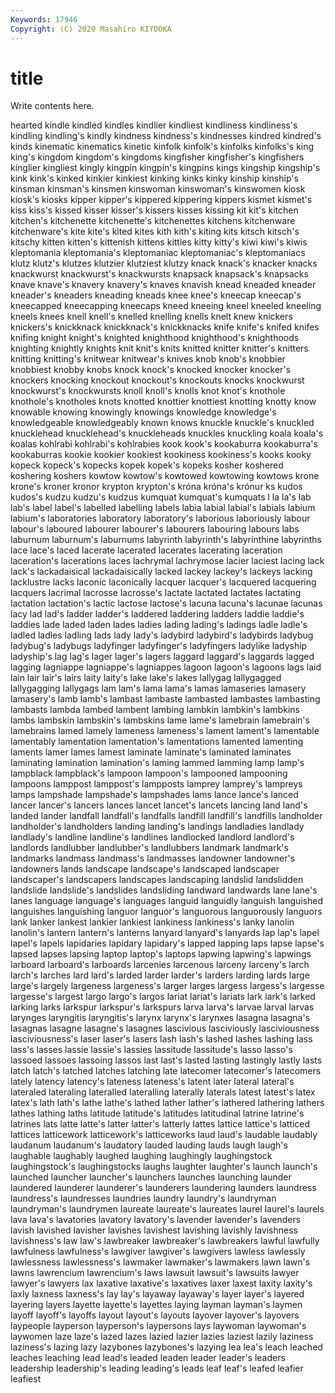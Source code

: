 ```yaml
---
Keywords: 17946
Copyright: (C) 2020 Masahiro KIYOOKA
---
```


# title

Write contents here.

hearted kindle kindled
kindles kindlier kindliest kindliness kindliness's kindling kindling's kindly kindness kindness's
kindnesses kindred kindred's kinds kinematic kinematics kinetic kinfolk kinfolk's kinfolks
kinfolks's king king's kingdom kingdom's kingdoms kingfisher kingfisher's kingfishers kinglier
kingliest kingly kingpin kingpin's kingpins kings kingship kingship's kink kink's
kinked kinkier kinkiest kinking kinks kinky kinship kinship's kinsman kinsman's
kinsmen kinswoman kinswoman's kinswomen kiosk kiosk's kiosks kipper kipper's kippered
kippering kippers kismet kismet's kiss kiss's kissed kisser kisser's kissers
kisses kissing kit kit's kitchen kitchen's kitchenette kitchenette's kitchenettes kitchens
kitchenware kitchenware's kite kite's kited kites kith kith's kiting kits
kitsch kitsch's kitschy kitten kitten's kittenish kittens kitties kitty kitty's
kiwi kiwi's kiwis kleptomania kleptomania's kleptomaniac kleptomaniac's kleptomaniacs klutz klutz's
klutzes klutzier klutziest klutzy knack knack's knacker knacks knackwurst knackwurst's
knackwursts knapsack knapsack's knapsacks knave knave's knavery knavery's knaves knavish
knead kneaded kneader kneader's kneaders kneading kneads knee knee's kneecap
kneecap's kneecapped kneecapping kneecaps kneed kneeing kneel kneeled kneeling kneels
knees knell knell's knelled knelling knells knelt knew knickers knickers's
knickknack knickknack's knickknacks knife knife's knifed knifes knifing knight knight's
knighted knighthood knighthood's knighthoods knighting knightly knights knit knit's knits
knitted knitter knitter's knitters knitting knitting's knitwear knitwear's knives knob
knob's knobbier knobbiest knobby knobs knock knock's knocked knocker knocker's
knockers knocking knockout knockout's knockouts knocks knockwurst knockwurst's knockwursts knoll
knoll's knolls knot knot's knothole knothole's knotholes knots knotted knottier
knottiest knotting knotty know knowable knowing knowingly knowings knowledge knowledge's
knowledgeable knowledgeably known knows knuckle knuckle's knuckled knucklehead knucklehead's knuckleheads
knuckles knuckling koala koala's koalas kohlrabi kohlrabi's kohlrabies kook kook's
kookaburra kookaburra's kookaburras kookie kookier kookiest kookiness kookiness's kooks kooky
kopeck kopeck's kopecks kopek kopek's kopeks kosher koshered koshering koshers
kowtow kowtow's kowtowed kowtowing kowtows krone krone's kroner kronor krypton
krypton's króna króna's krónur ks kudos kudos's kudzu kudzu's kudzus
kumquat kumquat's kumquats l la la's lab lab's label label's
labelled labelling labels labia labial labial's labials labium labium's laboratories
laboratory laboratory's laborious laboriously labour labour's laboured labourer labourer's labourers
labouring labours labs laburnum laburnum's laburnums labyrinth labyrinth's labyrinthine labyrinths
lace lace's laced lacerate lacerated lacerates lacerating laceration laceration's lacerations
laces lachrymal lachrymose lacier laciest lacing lack lack's lackadaisical lackadaisically
lacked lackey lackey's lackeys lacking lacklustre lacks laconic laconically lacquer
lacquer's lacquered lacquering lacquers lacrimal lacrosse lacrosse's lactate lactated lactates
lactating lactation lactation's lactic lactose lactose's lacuna lacuna's lacunae lacunas
lacy lad lad's ladder ladder's laddered laddering ladders laddie laddie's
laddies lade laded laden lades ladies lading lading's ladings ladle
ladle's ladled ladles ladling lads lady lady's ladybird ladybird's ladybirds
ladybug ladybug's ladybugs ladyfinger ladyfinger's ladyfingers ladylike ladyship ladyship's lag
lag's lager lager's lagers laggard laggard's laggards lagged lagging lagniappe
lagniappe's lagniappes lagoon lagoon's lagoons lags laid lain lair lair's
lairs laity laity's lake lake's lakes lallygag lallygagged lallygagging lallygags
lam lam's lama lama's lamas lamaseries lamasery lamasery's lamb lamb's
lambast lambaste lambasted lambastes lambasting lambasts lambda lambed lambent lambing
lambkin lambkin's lambkins lambs lambskin lambskin's lambskins lame lame's lamebrain
lamebrain's lamebrains lamed lamely lameness lameness's lament lament's lamentable lamentably
lamentation lamentation's lamentations lamented lamenting laments lamer lames lamest laminate
laminate's laminated laminates laminating lamination lamination's laming lammed lamming lamp
lamp's lampblack lampblack's lampoon lampoon's lampooned lampooning lampoons lamppost lamppost's
lampposts lamprey lamprey's lampreys lamps lampshade lampshade's lampshades lams lance
lance's lanced lancer lancer's lancers lances lancet lancet's lancets lancing
land land's landed lander landfall landfall's landfalls landfill landfill's landfills
landholder landholder's landholders landing landing's landings landladies landlady landlady's landline
landline's landlines landlocked landlord landlord's landlords landlubber landlubber's landlubbers landmark
landmark's landmarks landmass landmass's landmasses landowner landowner's landowners lands landscape
landscape's landscaped landscaper landscaper's landscapers landscapes landscaping landslid landslidden landslide
landslide's landslides landsliding landward landwards lane lane's lanes language language's
languages languid languidly languish languished languishes languishing languor languor's languorous
languorously languors lank lanker lankest lankier lankiest lankiness lankiness's lanky
lanolin lanolin's lantern lantern's lanterns lanyard lanyard's lanyards lap lap's
lapel lapel's lapels lapidaries lapidary lapidary's lapped lapping laps lapse
lapse's lapsed lapses lapsing laptop laptop's laptops lapwing lapwing's lapwings
larboard larboard's larboards larcenies larcenous larceny larceny's larch larch's larches
lard lard's larded larder larder's larders larding lards large large's
largely largeness largeness's larger larges largess largess's largesse largesse's largest
largo largo's largos lariat lariat's lariats lark lark's larked larking
larks larkspur larkspur's larkspurs larva larva's larvae larval larvas larynges
laryngitis laryngitis's larynx larynx's larynxes lasagna lasagna's lasagnas lasagne lasagne's
lasagnes lascivious lasciviously lasciviousness lasciviousness's laser laser's lasers lash lash's
lashed lashes lashing lass lass's lasses lassie lassie's lassies lassitude
lassitude's lasso lasso's lassoed lassoes lassoing lassos last last's lasted
lasting lastingly lastly lasts latch latch's latched latches latching late
latecomer latecomer's latecomers lately latency latency's lateness lateness's latent later
lateral lateral's lateraled lateraling lateralled lateralling laterally laterals latest latest's
latex latex's lath lath's lathe lathe's lathed lather lather's lathered
lathering lathers lathes lathing laths latitude latitude's latitudes latitudinal latrine
latrine's latrines lats latte latte's latter latter's latterly lattes lattice
lattice's latticed lattices latticework latticework's latticeworks laud laud's laudable laudably
laudanum laudanum's laudatory lauded lauding lauds laugh laugh's laughable laughably
laughed laughing laughingly laughingstock laughingstock's laughingstocks laughs laughter laughter's launch
launch's launched launcher launcher's launchers launches launching launder laundered launderer
launderer's launderers laundering launders laundress laundress's laundresses laundries laundry laundry's
laundryman laundryman's laundrymen laureate laureate's laureates laurel laurel's laurels lava
lava's lavatories lavatory lavatory's lavender lavender's lavenders lavish lavished lavisher
lavishes lavishest lavishing lavishly lavishness lavishness's law law's lawbreaker lawbreaker's
lawbreakers lawful lawfully lawfulness lawfulness's lawgiver lawgiver's lawgivers lawless lawlessly
lawlessness lawlessness's lawmaker lawmaker's lawmakers lawn lawn's lawns lawrencium lawrencium's
laws lawsuit lawsuit's lawsuits lawyer lawyer's lawyers lax laxative laxative's
laxatives laxer laxest laxity laxity's laxly laxness laxness's lay lay's
layaway layaway's layer layer's layered layering layers layette layette's layettes
laying layman layman's laymen layoff layoff's layoffs layout layout's layouts
layover layover's layovers laypeople layperson layperson's laypersons lays laywoman laywoman's
laywomen laze laze's lazed lazes lazied lazier lazies laziest lazily
laziness laziness's lazing lazy lazybones lazybones's lazying lea lea's leach
leached leaches leaching lead lead's leaded leaden leader leader's leaders
leadership leadership's leading leading's leads leaf leaf's leafed leafier leafiest

